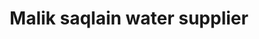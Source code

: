 ---
title: "Malik saqlain water supplier"
url: /karachi/malik-saqlain-water-supplier/
shop: water
---